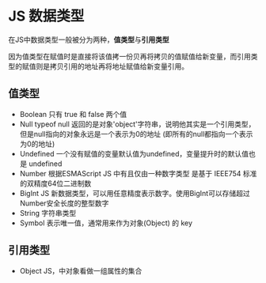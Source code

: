 # JS 数据类型

在JS中数据类型一般被分为两种，**值类型**与**引用类型**

因为值类型在赋值时是直接将该值拷一份贝再将拷贝的值赋值给新变量，而引用类型的赋值则是拷贝引用的地址再将地址赋值给新变量引用。

## 值类型

+ Boolean
    只有 true 和 false 两个值
+ Null
    typeof null 返回的是对象'object'字符串，说明他其实是一个引用类型，但是null指向的对象永远是一个表示为0的地址 (即所有的null都指向一个表示为0的地址)
+ Undefined
    一个没有赋值的变量默认值为undefined，变量提升时的默认值也是 undefined
+ Number
    根据ESMAScript JS 中有且仅由一种数字类型 是基于 IEEE754 标准的双精度64位二进制数
+ BigInt
    JS 新数据类型，可以用任意精度表示数字。使用BigInt可以存储超过Number安全长度的整型数字
+ String
    字符串类型
+ Symbol
    表示唯一值，通常用来作为对象(Object) 的 key
## 引用类型

+ Object 
    JS，中对象看做一组属性的集合

